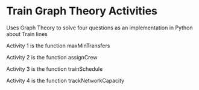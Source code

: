 # Train Graph Theory Activities
Uses Graph Theory to solve four questions as an implementation in Python about Train lines

Activity 1 is the function maxMinTransfers

Activity 2 is the function assignCrew

Activity 3 is the function trainSchedule

Activity 4 is the function trackNetworkCapacity
